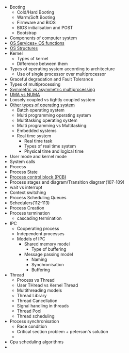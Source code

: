 - Booting
    - Cold/Hard Booting
    - Warm/Soft Booting
    - Firmware and BIOS
    - BIOS initialisation and POST
    - Bootstrap
- Components of computer system
- [OS Services+ OS functions](https://www.geeksforgeeks.org/functions-of-operating-system/)
- [OS Structures](https://www.geeksforgeeks.org/different-approaches-or-structures-of-operating-systems/)
- Kernel
    - Types of kernel
    - Difference between them
- Types of operating system according to architecture
    - Use of single processor over multiprocessor
- Graceful degradation and Fault Tolerance
- Types of multiprocessing
- [Symmetric vs asymmetric multiprocessing](https://www.geeksforgeeks.org/difference-between-asymmetric-and-symmetric-multiprocessing/)
- [UMA vs NUMA](https://www.geeksforgeeks.org/difference-between-uniform-memory-access-uma-and-non-uniform-memory-access-numa/)
- Loosely coupled vs tightly coupled system
- [Other types of operating system](https://www.geeksforgeeks.org/types-of-operating-systems/)
    - Batch operating system
    - Multi programming operating system
    - Multitasking operating system
    - Multi programming vs Multitasking
    - Embedded systems
    - Real time system
        - Real time task
        - Types of real time system
        - Physical time and logical time
- User mode  and kernel mode
- System calls
- Process
- Process State
- [Process control block (PCB)](https://www.geeksforgeeks.org/process-control-block-in-os/)
- Process stages and diagram/Transition diagram(107-109)
- wait vs interrupt
- Context switching
- Process Scheduling Queues
- Schedulers(112-113)
- Process Creation
- Process termination
    - cascading termination 
- IPC
    - Cooperating process
    - Independent processes
    - Models of IPC
        - Shared memory model
            - Type of buffering
        - Message passing model
            - Naming
            - Synchronisation
            - Buffering
- Thread 
    - Process vs Thread
    - User THread vs Kernel Thread
    - Multithreading models 
    - Thread Library
    - Thread Cancellation
    - Signal handling in threads
    - Thread Pool
    - Thread scheduling
- Process synchronisation
    - Race condition 
    - Critical section problem + peterson's solution
    -            
- Cpu scheduling algorithms
- 